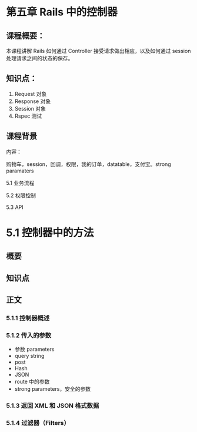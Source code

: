 # 第五章 Rails 中的控制器

## 课程概要：

本课程讲解 Rails 如何通过 Controller 接受请求做出相应，以及如何通过 session 处理请求之间的状态的保存。

## 知识点：

1. Request 对象
2. Response 对象
3. Session 对象
4. Rspec 测试

## 课程背景


内容：

购物车，session，回调，权限，我的订单，datatable，支付宝。strong paramaters



5.1 业务流程

5.2 权限控制

5.3 API

# 5.1 控制器中的方法

## 概要

## 知识点

## 正文


### 5.1.1 控制器概述

### 5.1.2 传入的参数

* 参数 parameters
* query string
* post
* Hash
* JSON
* route 中的参数
* strong parameters，安全的参数

### 5.1.3 返回 XML 和 JSON 格式数据

### 5.1.4 过滤器（Filters）




